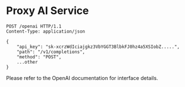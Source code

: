 # Proxy AI Service

```http request
POST /openai HTTP/1.1
Content-Type: application/json

{
    "api_key": "sk-xcrzWdIciajgkz3VbYGGT3BlbkFJ0hz4a5XSIobZ.....",
    "path": "/v1/completions",
    "method": "POST",
    ...other
}
```

Please refer to the OpenAI documentation for interface details.
